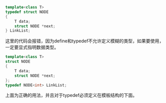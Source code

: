 ```cpp
template<class T>
typedef struct NODE
{
	T data;
	struct NODE *next;
} LinkList;
```

这里的代码会报错，因为define和typedef不允许定义模糊的类型，如果要使用，一定要显式指明数据类型。

```cpp
template<class T>
struct NODE
{
	T data;
	struct NODE *next;
};
typedef NODE<int> LinkList;
```

上面为正确的用法，并且对于typedef必须定义在模板结构的下面。